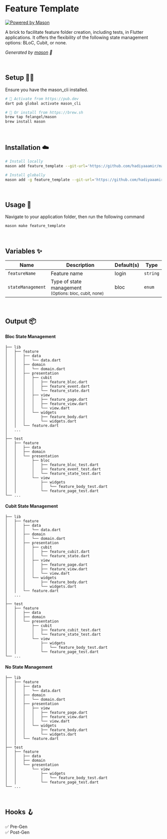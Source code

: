# Feature Template

[![Powered by Mason](https://img.shields.io/endpoint?url=https%3A%2F%2Ftinyurl.com%2Fmason-badge)](https://github.com/felangel/mason)

A brick to facilitate feature folder creation, including tests, in Flutter applications. It offers the flexibility of the following state management options: BLoC, Cubit, or none.

_Generated by [mason][1] 🧱_

<br>

## Setup 🧑‍💻
Ensure you have the mason_cli installed.

```sh
# 🎯 Activate from https://pub.dev
dart pub global activate mason_cli
```
```sh
# 🍺 Or install from https://brew.sh
brew tap felangel/mason
brew install mason
```

<br>

## Installation ☁️

```sh
# Install locally
mason add feature_template --git-url='https://github.com/hadiyaaamir/mason-bricks.git' --git-path='bricks/feature_template'
```
```sh
# Install globally
mason add -g feature_template --git-url='https://github.com/hadiyaaamir/mason-bricks.git' --git-path='bricks/feature_template'
```

<br>

## Usage 🚀
Navigate to your application folder, then run the following command
```sh
mason make feature_template
```
<br>

## Variables ✨
| Name           | Description             | Default(s) | Type   |
|----------------|-------------------------|------------|--------|
| `featureName`    | Feature name            | login      | `string` |
| `stateManagement`| Type of state management<br><sub>(Options: bloc, cubit, none)</sub>| bloc       | `enum`   |

<br>

## Output 📦

#### Bloc State Management
```
├── lib
│   ├── feature
│   │   ├── data
│   │   │   └── data.dart
│   │   ├── domain
│   │   │   └── domain.dart
│   │   ├── presentation
│   │   │   ├── cubit
│   │   │   │   ├── feature_bloc.dart
│   │   │   │   ├── feature_event.dart
│   │   │   │   └── feature_state.dart
│   │   │   ├── view
│   │   │   │   ├── feature_page.dart
│   │   │   │   ├── feature_view.dart
│   │   │   │   └── view.dart
│   │   │   └── widgets
│   │   │       ├── feature_body.dart
│   │   │       └── widgets.dart
│   │   └── feature.dart
│   ...
│
├── test
│   ├── feature
│   │   ├── data
│   │   ├── domain
│   │   └── presentation
│   │       ├── bloc
│   │       │   ├── feature_bloc_test.dart
│   │       │   ├── feature_event_test.dart
│   │       │   └── feature_state_test.dart
│   │       └── view
│   │           ├── widgets
│   │           │   └── feature_body_test.dart
│   │           └── feature_page_test.dart
└── ...

```

#### Cubit State Management

```
├── lib
│   ├── feature
│   │   ├── data
│   │   │   └── data.dart
│   │   ├── domain
│   │   │   └── domain.dart
│   │   ├── presentation
│   │   │   ├── cubit
│   │   │   │   ├── feature_cubit.dart
│   │   │   │   └── feature_state.dart
│   │   │   ├── view
│   │   │   │   ├── feature_page.dart
│   │   │   │   ├── feature_view.dart
│   │   │   │   └── view.dart
│   │   │   └── widgets
│   │   │       ├── feature_body.dart
│   │   │       └── widgets.dart
│   │   └── feature.dart
│   ...
│
├── test
│   ├── feature
│   │   ├── data
│   │   ├── domain
│   │   └── presentation
│   │       ├── cubit
│   │       │   ├── feature_cubit_test.dart
│   │       │   └── feature_state_test.dart
│   │       └── view
│   │           ├── widgets
│   │           │   └── feature_body_test.dart
│   │           └── feature_page_test.dart
└── ...

```


#### No State Management
```
├── lib
│   ├── feature
│   │   ├── data
│   │   │   └── data.dart
│   │   ├── domain
│   │   │   └── domain.dart
│   │   ├── presentation
│   │   │   ├── view
│   │   │   │   ├── feature_page.dart
│   │   │   │   ├── feature_view.dart
│   │   │   │   └── view.dart
│   │   │   └── widgets
│   │   │       ├── feature_body.dart
│   │   │       └── widgets.dart
│   │   └── feature.dart
│   │
├── test
│   ├── feature
│   │   ├── data
│   │   ├── domain
│   │   └── presentation
│   │       └── view
│   │           ├── widgets
│   │           │   └── feature_body_test.dart
│   │           └── feature_page_test.dart
└── ...

```

<br>

## Hooks 🪝
✅ Pre-Gen <br> 
✅ Post-Gen



[1]: https://github.com/felangel/mason

